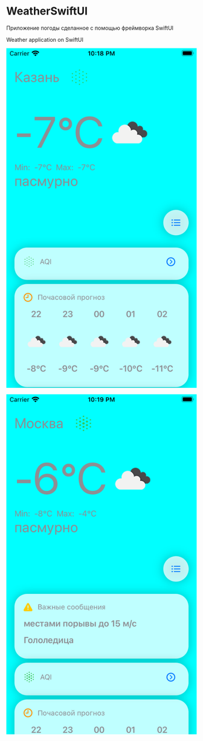 # WeatherSwiftUI

Приложение погоды сделанное с помощью фреймворка SwiftUI

Weather application on SwiftUI

[![kzn](https://github.com/Reisonic/WeatherSwiftUI/blob/main/kzn.png)](https://github.com/Reisonic/WeatherSwiftUI/blob/main/kzn.png)

[![msk](https://github.com/Reisonic/WeatherSwiftUI/blob/main/msk.png)](https://github.com/Reisonic/WeatherSwiftUI/blob/main/msk.png)
